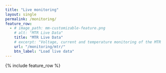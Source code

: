 ```yaml
---
title: "Live monitoring"
layout: single
permalink: /monitoring/
feature_row:
  - # image_path: mm-customizable-feature.png
    # alt: "MTR Live Data"
    title: "MTR Live Data"
    # excerpt: "Voltage, current and temperature monitoring of the MTR test site."
    url: "/monitoring/mtr/"
    btn_label: "Load live data"
---
```


{% include feature_row %}
